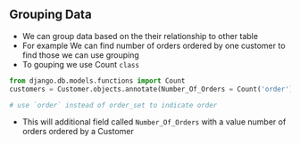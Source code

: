 ## Grouping Data

- We can group data based on the their relationship to other table
- For example We can find number of orders ordered by one customer to find those we can use grouping
- To gouping we use Count `class`

```python
from django.db.models.functions import Count
customers = Customer.objects.annotate(Number_Of_Orders = Count('order') )

# use `order` instead of order_set to indicate order
```

- This will additional field called `Number_Of_Orders` with a value number of orders ordered by a Customer